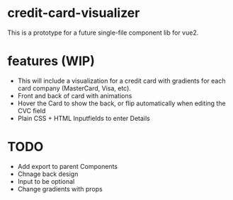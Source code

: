 # credit-card-visualizer
This is a prototype for a future single-file component lib for vue2.

# features (WIP)
- This will include a visualization for a credit card with gradients for each card company (MasterCard, Visa, etc).
- Front and back of card with animations
- Hover the Card to show the back, or flip automatically when editing the CVC field
- Plain CSS + HTML Inputfields to enter Details

# TODO
- Add export to parent Components
- Chnage back design
- Input to be optional
- Change gradients with props
